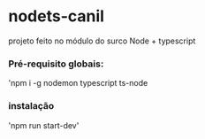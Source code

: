 # nodets-canil
projeto feito no módulo do surco Node + typescript

### Pré-requisito globais:
'npm i -g nodemon typescript ts-node

### instalação
'npm run start-dev'